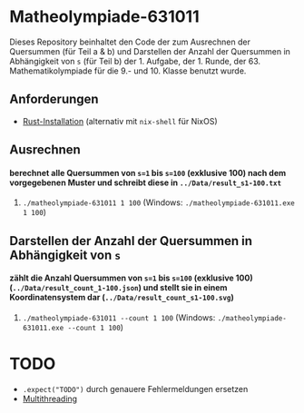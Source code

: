 # Matheolympiade-631011

Dieses Repository beinhaltet den Code der zum Ausrechnen der Quersummen (für Teil a & b) und Darstellen der Anzahl der Quersummen in Abhängigkeit von `s` (für Teil b) der 1. Aufgabe, der 1. Runde, der 63. Mathematikolympiade für die 9.- und 10. Klasse benutzt wurde.

## Anforderungen
- [Rust-Installation](https://rustup.rs/) (alternativ mit `nix-shell` für NixOS)

## Ausrechnen
#### berechnet alle Quersummen von `s=1` bis `s=100` (exklusive 100) nach dem vorgegebenen Muster und schreibt diese in `../Data/result_s1-100.txt`

 1. `./matheolympiade-631011 1 100` (Windows: `./matheolympiade-631011.exe 1 100`)

## Darstellen der Anzahl der Quersummen in Abhängigkeit von `s`
#### zählt die Anzahl Quersummen von `s=1` bis `s=100` (exklusive 100) (`../Data/result_count_1-100.json`) und stellt sie in einem Koordinatensystem dar (`../Data/result_count_s1-100.svg`)


1. `./matheolympiade-631011 --count 1 100` (Windows: `./matheolympiade-631011.exe --count 1 100`)

# TODO
- `.expect("TODO")` durch genauere Fehlermeldungen ersetzen
- [Multithreading](https://rust-lang-de.github.io/rustbook-de/ch16-01-threads.html)
